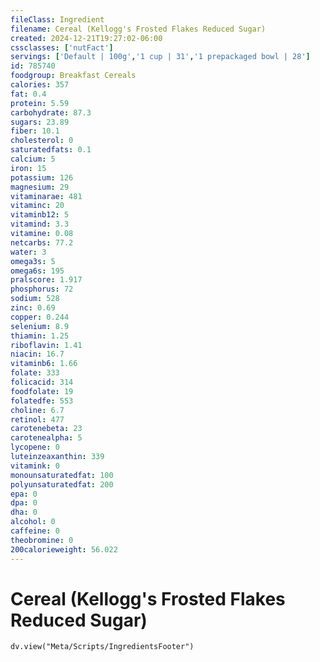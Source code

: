 ```yaml
---
fileClass: Ingredient
filename: Cereal (Kellogg's Frosted Flakes Reduced Sugar)
created: 2024-12-21T19:27:02-06:00
cssclasses: ['nutFact']
servings: ['Default | 100g','1 cup | 31','1 prepackaged bowl | 28']
id: 785740
foodgroup: Breakfast Cereals
calories: 357
fat: 0.4
protein: 5.59
carbohydrate: 87.3
sugars: 23.89
fiber: 10.1
cholesterol: 0
saturatedfats: 0.1
calcium: 5
iron: 15
potassium: 126
magnesium: 29
vitaminarae: 481
vitaminc: 20
vitaminb12: 5
vitamind: 3.3
vitamine: 0.08
netcarbs: 77.2
water: 3
omega3s: 5
omega6s: 195
pralscore: 1.917
phosphorus: 72
sodium: 528
zinc: 0.69
copper: 0.244
selenium: 8.9
thiamin: 1.25
riboflavin: 1.41
niacin: 16.7
vitaminb6: 1.66
folate: 333
folicacid: 314
foodfolate: 19
folatedfe: 553
choline: 6.7
retinol: 477
carotenebeta: 23
carotenealpha: 5
lycopene: 0
luteinzeaxanthin: 339
vitamink: 0
monounsaturatedfat: 100
polyunsaturatedfat: 200
epa: 0
dpa: 0
dha: 0
alcohol: 0
caffeine: 0
theobromine: 0
200calorieweight: 56.022
---
```


# Cereal (Kellogg's Frosted Flakes Reduced Sugar)

```dataviewjs
dv.view("Meta/Scripts/IngredientsFooter")
```